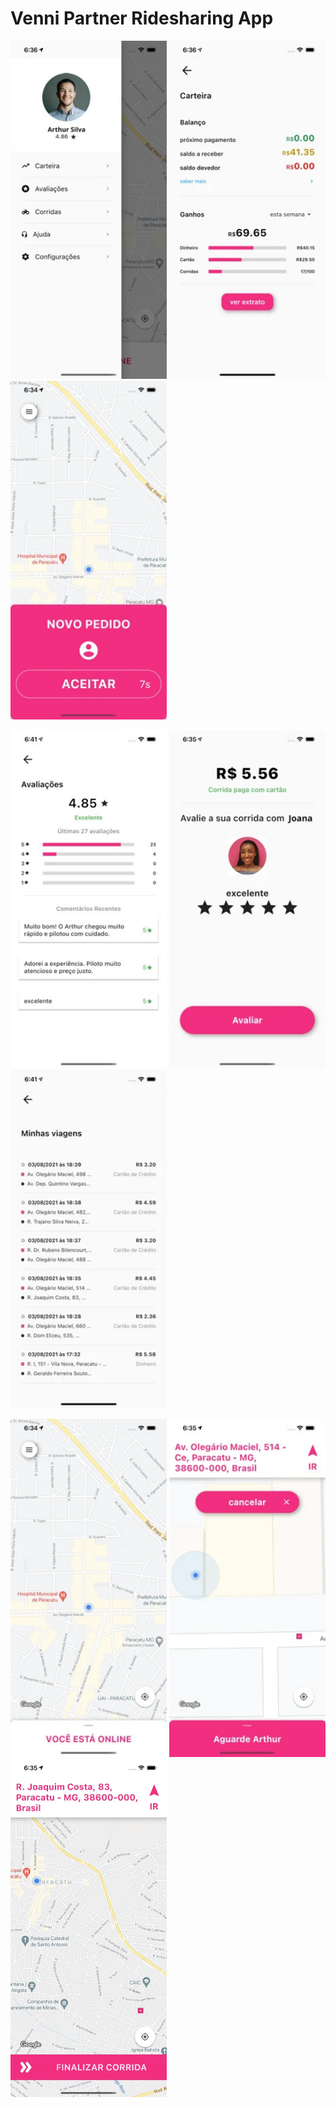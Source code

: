 # Venni Partner Ridesharing App

<p float="center">
  <img src="https://github.com/abrantesarthur/venni_partner_app/blob/master/assets/screenshot_one.jpg" width="250" />
  <img src="https://github.com/abrantesarthur/venni_partner_app/blob/master/assets/screenshot_two.jpg" width="250" /> 
  <img src="https://github.com/abrantesarthur/venni_partner_app/blob/master/assets/screenshot_three.jpg"  width="250" />
</p>
<p float="center">
  <img src="https://github.com/abrantesarthur/venni_partner_app/blob/master/assets/screenshot_four.jpg" width="250" />
  <img src="https://github.com/abrantesarthur/venni_partner_app/blob/master/assets/screenshot_five.jpg" width="250" /> 
  <img src="https://github.com/abrantesarthur/venni_partner_app/blob/master/assets/screenshot_six.jpg"  width="250" />
</p>
<p float="center">
  <img src="https://github.com/abrantesarthur/venni_partner_app/blob/master/assets/screenshot_seven.jpg" width="250" />
  <img src="https://github.com/abrantesarthur/venni_partner_app/blob/master/assets/screenshot_eight.jpg" width="250" /> 
  <img src="https://github.com/abrantesarthur/venni_partner_app/blob/master/assets/screenshot_nine.jpg" width="250" /> 
</p>
